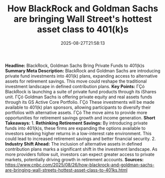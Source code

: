 ﻿---
title: "How BlackRock and Goldman Sachs are bringing Wall Street's hottest asset class to 401(k)s"
date: "2025-08-27T21:58:13"
category: "Markets"
summary: ""
slug: "how blackrock and goldman sachs are bringing wall streets ho"
source_urls:
  - "https://www.cnbc.com/2025/08/26/how-blackrock-and-goldman-sachs-are-bringing-wall-streets-hottest-asset-class-to-401ks.html"
seo:
  title: "How BlackRock and Goldman Sachs are bringing Wall Street's hottest asset class to 401(k)s | Hash n Hedge"
  description: ""
  keywords: ["news", "markets", "brief"]
---
**Headline:** BlackRock, Goldman Sachs Bring Private Funds to 401(k)s  **Summary Meta Description:** BlackRock and Goldman Sachs are introducing private fund investments into 401(k) plans, expanding access to alternative assets for retirement savings. This move could reshape the traditional investment landscape in defined contribution plans.  **Key Points:**  ΓÇó BlackRock is launching a suite of private fund products through its iShares unit. ΓÇó Goldman Sachs is offering private equity and real assets funds through its GS Active Core Portfolio. ΓÇó These investments will be made available to 401(k) plan sponsors, allowing participants to diversify their portfolios with alternative assets. ΓÇó The move aims to provide more opportunities for retirement savings growth and income generation.  **Short Takeaways:**  1. **Rethinking Retirement Savings:** By introducing private funds into 401(k)s, these firms are expanding the options available to investors seeking higher returns in a low-interest rate environment. This could lead to increased retirement savings and better financial security. 2. **Industry Shift Ahead:** The inclusion of alternative assets in defined contribution plans marks a significant shift in the investment landscape. As more providers follow suit, investors can expect greater access to private markets, potentially driving growth in retirement accounts.  **Sources:**  https://www.cnbc.com/2025/08/26/how-blackrock-and-goldman-sachs-are-bringing-wall-streets-hottest-asset-class-to-401ks.html 
